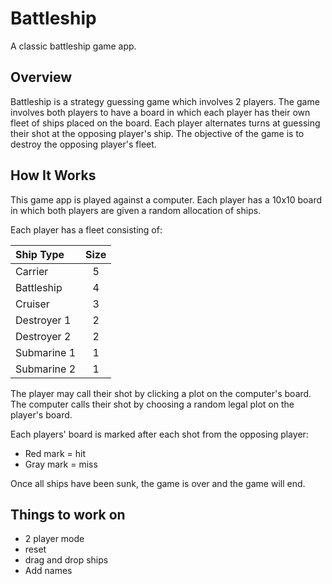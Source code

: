 # Battleship
A classic battleship game app.

## Overview
Battleship is a strategy guessing game which involves 2 players. The game involves both players to have a board in which each player has their own fleet of ships placed on the board. Each player alternates turns at guessing their shot at the opposing player's ship. The objective of the game is to destroy the opposing player's fleet.

## How It Works
This game app is played against a computer. Each player has a 10x10 board in which both players are given a random allocation of ships.

Each player has a fleet consisting of:

|  Ship Type  | Size  |
|:------------|:-----:|
| Carrier     |   5   |
| Battleship  |   4   |
| Cruiser     |   3   |
| Destroyer 1 |   2   |
| Destroyer 2 |   2   |
| Submarine 1 |   1   |
| Submarine 2 |   1   |

The player may call their shot by clicking a plot on the computer's board. The computer calls their shot by choosing a random legal plot on the player's board. 

Each players' board is marked after each shot from the opposing player:
  - Red mark = hit
  - Gray mark = miss

Once all ships have been sunk, the game is over and the game will end.

## Things to work on
- 2 player mode
- reset
- drag and drop ships
- Add names